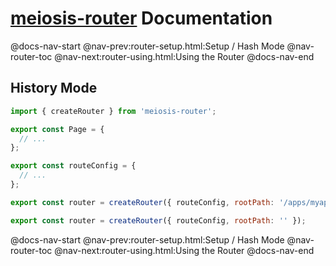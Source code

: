 # [meiosis-router](https://meiosis.js.org/router) Documentation

@docs-nav-start
@nav-prev:router-setup.html:Setup / Hash Mode
@nav-router-toc
@nav-next:router-using.html:Using the Router
@docs-nav-end

## History Mode

```js
import { createRouter } from 'meiosis-router';

export const Page = {
  // ...
};

export const routeConfig = {
  // ...
};

export const router = createRouter({ routeConfig, rootPath: '/apps/myapp' });
```

```js
export const router = createRouter({ routeConfig, rootPath: '' });
```

@docs-nav-start
@nav-prev:router-setup.html:Setup / Hash Mode
@nav-router-toc
@nav-next:router-using.html:Using the Router
@docs-nav-end

